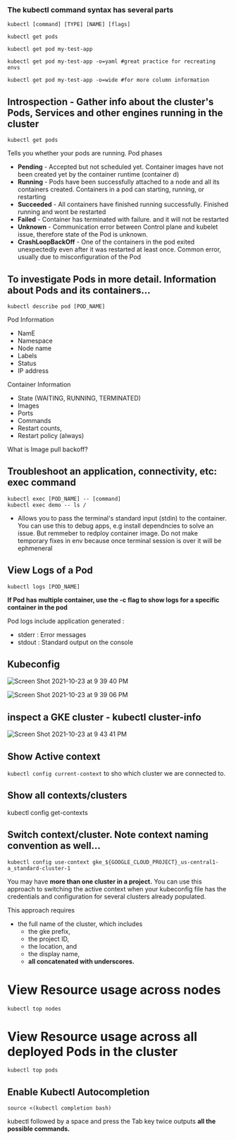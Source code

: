 ### The kubectl command syntax has several parts

```
kubectl [command] [TYPE] [NAME] [flags]

kubectl get pods

kubectl get pod my-test-app

kubectl get pod my-test-app -o=yaml #great practice for recreating envs

kubectl get pod my-test-app -o=wide #for more column information 
```


## Introspection - Gather info about the cluster's Pods, Services and other engines running in the cluster

```
kubectl get pods
```
Tells you whether your pods are running. Pod phases
- **Pending** - Accepted but not scheduled yet. Container images have not been created yet by the container runtime (container d)
- **Running** - Pods have been successfully attached to a node and all its containers created. Containers in a pod can starting, running, or restarting
- **Succeeded** - All containers have finished running successfully. Finished running and wont be restarted
- **Failed** - Container has terminated with failure. and it will not be restarted 
- **Unknown** - Communication error between Control plane and kubelet issue, therefore state of the Pod is unknown.
- **CrashLoopBackOff** - One of the containers in the pod exited unexpectedly even after it was restarted at least once. Common error, usually due to misconfiguration of the Pod

## To investigate Pods in more detail. Information about Pods and its containers...

```
kubectl describe pod [POD_NAME]
```

Pod Information
- NamE
- Namespace
- Node name
- Labels
- Status
- IP address

Container Information
- State (WAITING, RUNNING, TERMINATED)
- Images
- Ports
- Commands
- Restart counts,
- Restart policy (always)

What is Image pull backoff?

## Troubleshoot an application, connectivity, etc: exec command

```
kubectl exec [POD_NAME] -- [command]
kubectl exec demo -- ls /
```

- Allows you to pass the terminal's standard input (stdin) to the container. You can use this to debug apps, e.g install dependncies to solve an issue. But remmeber to redploy container image. Do not make temporary fixes in env because once terminal session is over it will be ephmeneral

## View Logs of a Pod 

```
kubectl logs [POD_NAME]
```

**If Pod has multiple container, use the -c flag to show logs for a specific container in the pod**

Pod logs include application generated :
- stderr : Error messages
- stdout : Standard output on the console

## Kubeconfig

![Screen Shot 2021-10-23 at 9 39 40 PM](https://user-images.githubusercontent.com/40435982/138576560-3f72b447-a508-4ad3-b551-4b133c983fde.png)


![Screen Shot 2021-10-23 at 9 39 06 PM](https://user-images.githubusercontent.com/40435982/138576552-0bb6b293-a925-4c5f-9c56-b903bf0bb952.png)

## inspect a GKE cluster - kubectl cluster-info

![Screen Shot 2021-10-23 at 9 43 41 PM](https://user-images.githubusercontent.com/40435982/138576666-b1fe5bb7-8a48-46a2-9cad-e679b2c1e47c.png)

## Show Active context

```kubectl config current-context``` to sho which cluster we are connected to.

## Show all contexts/clusters
kubectl config get-contexts

## Switch context/cluster. Note context naming convention as well...
```
kubectl config use-context gke_${GOOGLE_CLOUD_PROJECT}_us-central1-a_standard-cluster-1
```
You may have **more than one cluster in a project.** You can use this approach to switching the active context when your kubeconfig file has the credentials and configuration for several clusters already populated. 

This approach requires 
- the full name of the cluster, which includes 
    - the gke prefix, 
    - the project ID, 
    - the location, and 
    - the display name, 
    - **all concatenated with underscores.**

# View Resource usage across nodes
```
kubectl top nodes
```
# View Resource usage across all deployed Pods in the cluster
```
kubectl top pods
```

## Enable Kubectl Autocompletion
```
source <(kubectl completion bash)
```
kubectl followed by a space and press the Tab key twice outputs **all the possible commands.**
